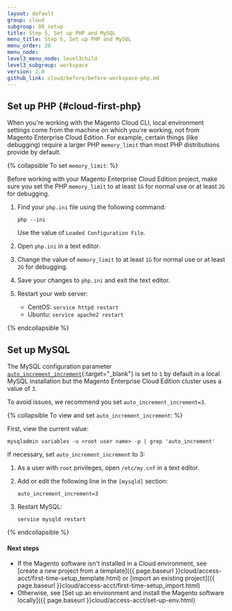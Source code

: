 ```yaml
---
layout: default
group: cloud
subgroup: 08_setup
title: Step 5, Set up PHP and MySQL
menu_title: Step 5, Set up PHP and MySQL
menu_order: 20
menu_node: 
level3_menu_node: level3child
level3_subgroup: workspace
version: 2.0
github_link: cloud/before/before-workspace-php.md
---
```


## Set up PHP {#cloud-first-php}
When you're working with the Magento Cloud CLI, local environment settings come from the machine on which you're working, not from Magento Enterprise Cloud Edition. For example, certain things (like debugging) require a larger PHP `memory_limit` than most PHP distributions provide by default.

{% collapsible To set `memory_limit`: %}

Before working with your Magento Enterprise Cloud Edition project, make sure you set the PHP `memory_limit` to at least `1G` for normal use or at least `2G` for debugging.

1.	Find your `php.ini` file using the following command:

		php --ini
		
	Use the value of `Loaded Configuration File`.
2.	Open `php.ini` in a text editor.
3.	Change the value of `memory_limit` to at least `1G` for normal use or at least `2G` for debugging.
4.	Save your changes to `php.ini` and exit the text editor.
5.	Restart your web server:

	*	CentOS: `service httpd restart`
	*	Ubuntu: `service apache2 restart`

{% endcollapsible %}

## Set up MySQL
The MySQL configuration parameter [`auto_increment_increment`](http://dev.mysql.com/doc/refman/5.6/en/server-system-variables.html){:target="_blank"} is set to `1` by default in a local MySQL installation but the Magento Enterprise Cloud Edition cluster uses a value of `3`.

To avoid issues, we recommend you set `auto_increment_increment=3`.

{% collapsible To view and set `auto_increment_increment`: %}

First, view the current value:

	mysqladmin variables -u <root user name> -p | grep 'auto_increment'

If necessary, set `auto_increment_increment` to 3:

1.	As a user with `root` privileges, open `/etc/my.cnf` in a text editor.
2.	Add or edit the following line in the `[mysqld]` section:

		auto_increment_increment=3
3.	Restart MySQL:

		service mysqld restart

{% endcollapsible %}

#### Next steps
*	If the Magento software isn't installed in a Cloud environment, see [create a new project from a template]({{ page.baseurl }}cloud/access-acct/first-time-setup_template.html) or [import an existing project]({{ page.baseurl }}cloud/access-acct/first-time-setup_import.html)
*	Otherwise, see [Set up an environment and install the Magento software locally]({{ page.baseurl }}cloud/access-acct/set-up-env.html)